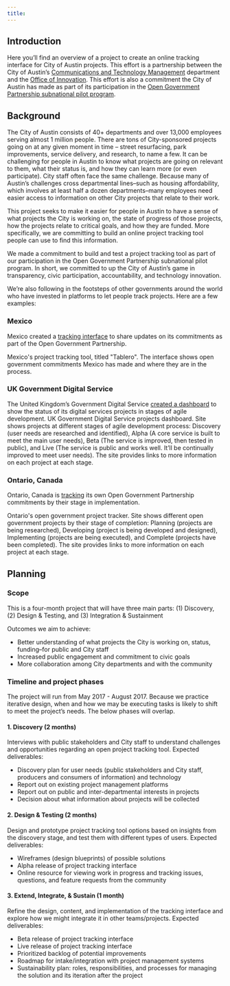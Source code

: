 ```yaml
---
title:
---
```


## Introduction

Here you’ll find an overview of a project to create an online tracking interface for City of Austin projects. This effort is a partnership between the City of Austin’s [Communications and Technology Management](https://www.austintexas.gov/techreport/communications-and-technology-management) department and the [Office of Innovation](https://cityofaustin.github.io/innovation/). This effort is also a commitment the City of Austin has made as part of its participation in the [Open Government Partnership subnational pilot program](https://opengovpartnership.bloomfire.com/posts/1315600-austin-s-open-government-partnership-action-plan).

## Background

The City of Austin consists of 40+ departments and over 13,000 employees serving almost 1 million people. There are tons of City-sponsored projects going on at any given moment in time – street resurfacing, park improvements, service delivery, and research, to name a few. It can be challenging for people in Austin to know what projects are going on relevant to them, what their status is, and how they can learn more (or even participate). City staff often face the same challenge. Because many of Austin’s challenges cross departmental lines–such as housing affordability, which involves at least half a dozen departments–many employees need easier access to information on other City projects that relate to their work.

This project seeks to make it easier for people in Austin to have a sense of what projects the City is working on, the state of progress of those projects, how the projects relate to critical goals, and how they are funded. More specifically, we are committing to build an online project tracking tool people can use to find this information.

We made a commitment to build and test a project tracking tool as part of our participation in the Open Government Partnership subnational pilot program. In short, we committed to up the City of Austin’s game in transparency, civic participation, accountability, and technology innovation.

We’re also following in the footsteps of other governments around the world who have invested in platforms to let people track projects. Here are a few examples:

### Mexico

Mexico created a [tracking interface](http://tablero.gobabiertomx.org/) to share updates on its commitments as part of the Open Government Partnership.

Mexico's project tracking tool, titled "Tablero". The interface shows open government commitments Mexico has made  and where they are in the process.

### UK Government Digital Service

The United Kingdom’s Government Digital Service [created a dashboard](https://www.gov.uk/transformation/exemplars) to show the status of its digital services projects in stages of agile development. UK Government Digital Service projects dashboard. Site shows projects at different stages of agile development process: Discovery (user needs are researched and identified), Alpha (A core service is built to meet the main user needs), Beta (The service is improved, then tested in public), and Live (The service is public and works well. It’ll be continually improved to meet user needs). The site provides links to more information on each project at each stage.

### Ontario, Canada

Ontario, Canada is [tracking](https://www.ontario.ca/page/open-government-project-tracker) its own Open Government Partnership commitments by their stage in implementation.

Ontario's open government project tracker. Site shows different open government projects by their stage of completion: Planning (projects are being researched), Developing (project is being developed and designed), Implementing (projects are being executed), and Complete (projects have been completed). The site provides links to more information on each project at each stage.

## Planning

### Scope

This is a four-month project that will have three main parts: (1) Discovery, (2) Design & Testing, and (3) Integration & Sustainment

Outcomes we aim to achieve:

* Better understanding of what projects the City is working on, status, funding–for public and City staff
* Increased public engagement and commitment to civic goals
* More collaboration among City departments and with the community

### Timeline and project phases

The project will run from May 2017 - August 2017. Because we practice iterative design, when and how we may be executing tasks is likely to shift to meet the project’s needs. The below phases will overlap.

#### 1. Discovery (2 months)

Interviews with public stakeholders and City staff to understand challenges and opportunities regarding an open project tracking tool. Expected deliverables:

* Discovery plan for user needs (public stakeholders and City staff, producers and consumers of information) and technology
* Report out on existing project management platforms
* Report out on public and inter-departmental interests in projects
* Decision about what information about projects will be collected

#### 2. Design & Testing (2 months)

Design and prototype project tracking tool options based on insights from the discovery stage, and test them with different types of users. Expected deliverables:

* Wireframes (design blueprints) of possible solutions
* Alpha release of project tracking interface
* Online resource for viewing work in progress and tracking issues, questions, and feature requests from the community

#### 3. Extend, Integrate, & Sustain (1 month)

Refine the design, content, and implementation of the tracking interface and explore how we might integrate it in other teams/projects. Expected deliverables:

* Beta release of project tracking interface
* Live release of project tracking interface
* Prioritized backlog of potential improvements
* Roadmap for intake/integration with project management systems
* Sustainability plan: roles, responsibilities, and processes for managing the solution and its iteration after the project
